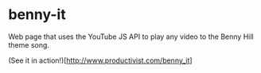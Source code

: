 benny-it
========

Web page that uses the YouTube JS API to play any video to the Benny Hill theme song.

(See it in action!)[http://www.productivist.com/benny_it]
